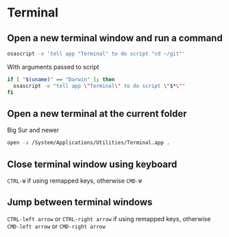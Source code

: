 # Terminal

## Open a new terminal window and run a command

```sh
osascript -e 'tell app "Terminal" to do script "cd ~/git"'
```

With arguments passed to script

```sh
if [ "$(uname)" == "Darwin" ]; then
  osascript -e "tell app \"Terminal\" to do script \"$*\""
fi
```

## Open a new terminal at the current folder

Big Sur and newer

```sh
open -a /System/Applications/Utilities/Terminal.app .
```

## Close terminal window using keyboard

`CTRL-W` if using remapped keys, otherwise `CMD-W`

## Jump between terminal windows

`CTRL-left arrow` or `CTRL-right arrow` if using remapped keys, otherwise `CMD-left arrow` or `CMD-right arrow`
